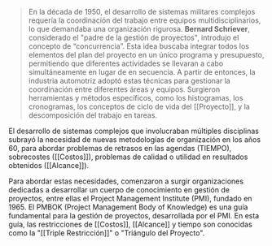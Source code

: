 > En la década de 1950, el desarrollo de sistemas militares complejos requería la coordinación del trabajo entre equipos multidisciplinarios, lo que demandaba una organización rigurosa. **Bernard Schriever**, considerado el "padre de la gestión de proyectos", introdujo el concepto de “concurrencia”. Esta idea buscaba integrar todos los elementos del plan del proyecto en un único programa y presupuesto, permitiendo que diferentes actividades se llevaran a cabo simultáneamente en lugar de en secuencia. A partir de entonces, la industria automotriz adoptó estas técnicas para gestionar la coordinación entre diferentes áreas y equipos. Surgieron herramientas y métodos específicos, como los histogramas, los cronogramas, los conceptos de ciclo de vida del [[Proyecto]], y la descomposición del trabajo en tareas.

El desarrollo de sistemas complejos que involucraban múltiples disciplinas subrayó la necesidad de nuevas metodologías de organización en los años 60, para abordar problemas de retrasos en las agendas (TIEMPO), sobrecostes ([[Costos]]), problemas de calidad o utilidad en resultados obtenidos ([[Alcance]]).

Para abordar estas necesidades, comenzaron a surgir organizaciones dedicadas a desarrollar un cuerpo de conocimiento en gestión de proyectos, entre ellas el Project Management Institute (PMI), fundado en 1965. El PMBOK (Project Management Body of Knowledge) es una guía fundamental para la gestión de proyectos, desarrollada por el PMI. En esta guía, las restricciones de [[Costos]], [[Alcance]] y tiempo son conocidas como la "[[Triple Restricción]]" o "Triángulo del Proyecto".
